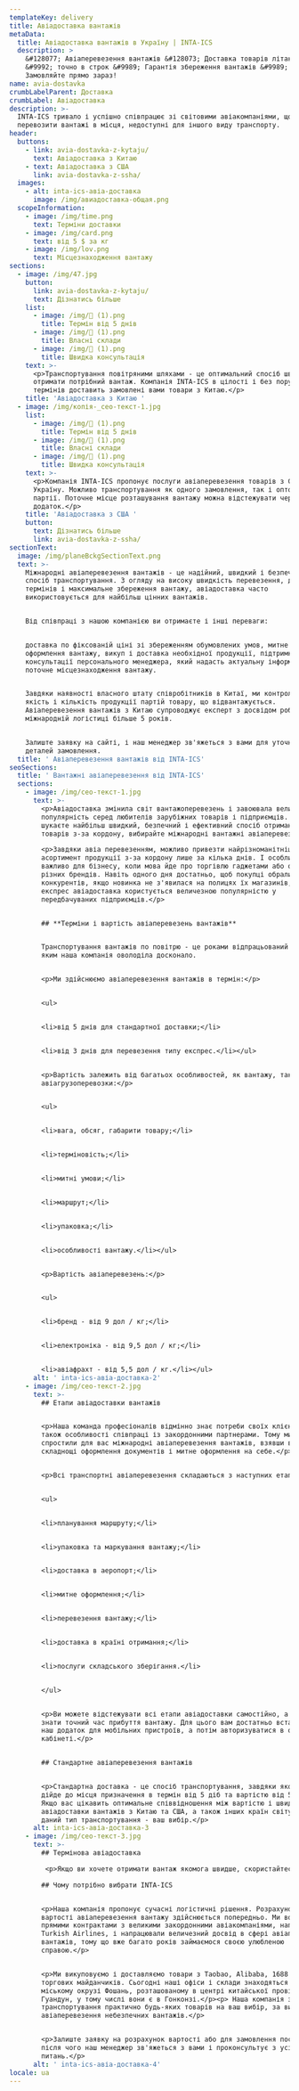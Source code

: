 ```yaml
---
templateKey: delivery
title: Авіадоставка вантажів
metaData:
  title: Авіадоставка вантажів в Україну | INTA-ICS
  description: >
    &#128077; Авіаперевезення вантажів &#128073; Доставка товарів літаком
    &#9992; точно в строк &#9989; Гарантія збереження вантажів &#9989;
    Замовляйте прямо зараз!
name: avia-dostavka
crumbLabelParent: Доставка
crumbLabel: Авіадоставка
description: >-
  INTA-ICS тривало і успішно співпрацює зі світовими авіакомпаніями, що дозволяє
  перевозити вантажі в місця, недоступні для іншого виду транспорту.
header:
  buttons:
    - link: avia-dostavka-z-kytaju/
      text: Авіадоставка з Китаю
    - text: Авіадоставка з США
      link: avia-dostavka-z-ssha/
  images:
    - alt: inta-ics-авіа-доставка
      image: /img/авиадоставка-общая.png
  scopeInformation:
    - image: /img/time.png
      text: Терміни доставки
    - image: /img/card.png
      text: від 5 $ за кг
    - image: /img/lov.png
      text: Місцезнаходження вантажу
sections:
  - image: /img/47.jpg
    button:
      link: avia-dostavka-z-kytaju/
      text: Дізнатись більше
    list:
      - image: /img/ (1).png
        title: Термін від 5 днів
      - image: /img/ (1).png
        title: Власні склади
      - image: /img/ (1).png
        title: Швидка консультація
    text: >-
      <p>Транспортування повітряними шляхами - це оптимальний спосіб швидко
      отримати потрібний вантаж. Компанія INTA-ICS в цілості і без порушення
      термінів доставить замовлені вами товари з Китаю.</p>
    title: 'Авіадоставка з Китаю '
  - image: /img/копія-_сео-текст-1.jpg
    list:
      - image: /img/ (1).png
        title: Термін від 5 днів
      - image: /img/ (1).png
        title: Власні склади
      - image: /img/ (1).png
        title: Швидка консультація
    text: >-
      <p>Компанія INTA-ICS пропонує послуги авіаперевезення товарів з США в
      Україну. Можливо транспортування як одного замовлення, так і оптової
      партії. Поточне місце розташування вантажу можна відстежувати через
      додаток.</p>
    title: 'Авіадоставка з США '
    button:
      text: Дізнатись більше
      link: avia-dostavka-z-ssha/
sectionText:
  image: /img/planeBckgSectionText.png
  text: >-
    Міжнародні авіаперевезення вантажів - це надійний, швидкий і безпечний
    спосіб транспортування. З огляду на високу швидкість перевезення, дотримання
    термінів і максимальне збереження вантажу, авіадоставка часто
    використовується для найбільш цінних вантажів.


    Від співпраці з нашою компанією ви отримаєте і інші переваги:


    доставка по фіксованій ціні зі збереженням обумовлених умов, митне
    оформлення вантажу, викуп і доставка необхідної продукції, підтримка і
    консультації персонального менеджера, який надасть актуальну інформацію про
    поточне місцезнаходження вантажу.


    Завдяки наявності власного штату співробітників в Китаї, ми контролюємо
    якість і кількість продукції партій товару, що відвантажується.
    Авіаперевезення вантажів з Китаю супроводжує експерт з досвідом роботи в
    міжнародній логістиці більше 5 років.


    Залиште заявку на сайті, і наш менеджер зв'яжеться з вами для уточнення
    деталей замовлення.
  title: ' Авіаперевезення вантажів від INTA-ICS'
seoSections:
  title: ' Вантажні авіаперевезення від INTA-ICS'
  sections:
    - image: /img/сео-текст-1.jpg
      text: >-
        <p>Авіадоставка змінила світ вантажоперевезень і завоювала величезну
        популярність серед любителів зарубіжних товарів і підприємців. Якщо ви
        шукаєте найбільш швидкий, безпечний і ефективний спосіб отримання
        товарів з-за кордону, вибирайте міжнародні вантажні авіаперевезення.</p>

        <p>Завдяки авіа перевезенням, можливо привезти найрізноманітніший
        асортимент продукції з-за кордону лише за кілька днів. І особливо це
        важливо для бізнесу, коли мова йде про торгівлю гаджетами або одягом
        різних брендів. Навіть одного дня достатньо, щоб покупці обрали
        конкурентів, якщо новинка не з'явилася на полицях їх магазинів, тому
        експрес авіадоставка користується величезною популярністю у
        передбачуваних підприємців.</p>


        ## **Терміни і вартість авіаперевезень вантажів**


        Транспортування вантажів по повітрю - це роками відпрацьований механізм,
        яким наша компанія оволоділа досконало.


        <p>Ми здійснюємо авіаперевезення вантажів в термін:</p>


        <ul>


        <li>від 5 днів для стандартної доставки;</li>


        <li>від 3 днів для перевезення типу експрес.</li></ul>


        <p>Вартість залежить від багатьох особливостей, як вантажу, так і самої
        авіагрузоперевозки:</p>


        <ul>


        <li>вага, обсяг, габарити товару;</li>


        <li>терміновість;</li>


        <li>митні умови;</li>


        <li>маршрут;</li>


        <li>упаковка;</li>


        <li>особливості вантажу.</li></ul>


        <p>Вартість авіаперевезень:</p>


        <ul>


        <li>бренд - від 9 дол / кг;</li>


        <li>електроніка - від 9,5 дол / кг;</li>


        <li>авіафрахт - від 5,5 дол / кг.</li></ul>
      alt: ' inta-ics-авіа-доставка-2'
    - image: /img/сео-текст-2.jpg
      text: >-
        ## Етапи авіадоставки вантажів


        <p>Наша команда професіоналів відмінно знає потреби своїх клієнтів, а
        також особливості співпраці із закордонними партнерами. Тому ми
        спростили для вас міжнародні авіаперевезення вантажів, взявши всі
        складнощі оформлення документів і митне оформлення на себе.</p>


        <p>Всі транспортні авіаперевезення складаються з наступних етапів:</p>


        <ul>


        <li>планування маршруту;</li>


        <li>упаковка та маркування вантажу;</li>


        <li>доставка в аеропорт;</li>


        <li>митне оформлення;</li>


        <li>перевезення вантажу;</li>


        <li>доставка в країні отримання;</li>


        <li>послуги складського зберігання.</li>


        </ul>


        <p>Ви можете відстежувати всі етапи авіадоставки самостійно, а також
        знати точний час прибуття вантажу. Для цього вам достатньо встановити
        наш додаток для мобільних пристроїв, а потім авторизуватися в особистому
        кабінеті.</p>


        ## Стандартне авіаперевезення вантажів


        <p>Стандартна доставка - це спосіб транспортування, завдяки якому товар
        дійде до місця призначення в термін від 5 діб та вартістю від 5,5 $/кг.
        Якщо вас цікавить оптимальне співвідношення між вартістю і швидкістю
        авіадоставки вантажів з Китаю та США, а також інших країн світу, тоді
        даний тип транспортування - ваш вибір.</p>
      alt: inta-ics-авіа-доставка-3
    - image: /img/сео-текст-3.jpg
      text: >-
        ## Термінова авіадоставка

         <p>Якщо ви хочете отримати вантаж якомога швидше, скористайтеся послугою транспортування вантажів типу авіа експрес. Мається на увазі швидка доставка в Київ терміном від 3 днів.</p>

        ## Чому потрібно вибрати INTA-ICS


        <p>Наша компанія пропонує сучасні логістичні рішення. Розрахунок
        вартості авіаперевезення вантажу здійснюється попередньо. Ми володіємо
        прямими контрактами з великими закордонними авіакомпаніями, наприклад,
        Turkish Airlines, і напрацювали величезний досвід в сфері авіаперевезень
        вантажів, тому що вже багато років займаємося своєю улюбленою
        справою.</p>


        <p>Ми викуповуємо і доставляємо товари з Taobao, Alibaba, 1688 та інших
        торгових майданчиків. Сьогодні наші офіси і склади знаходяться в
        міському окрузі Фошань, розташованому в центрі китайської провінції
        Гуандун, у тому числі вони є в Гонконзі.</p><p> Наша компанія здійснює
        транспортування практично будь-яких товарів на ваш вибір, за винятком
        авіаперевезення небезпечних вантажів.</p>


        <p>Залиште заявку на розрахунок вартості або для замовлення послуги,
        після чого наш менеджер зв'яжеться з вами і проконсультує з усіх
        питань.</p>
      alt: ' inta-ics-авіа-доставка-4'
locale: ua
---
```

